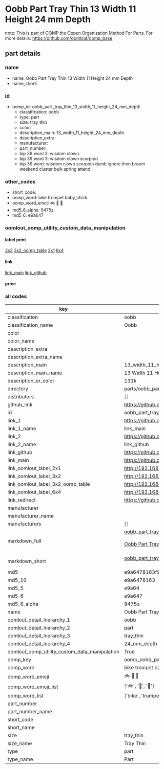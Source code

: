 # Oobb Part Tray Thin 13 Width 11 Height 24 mm Depth  

note: This is part of OOMP the Oopen Organization Method For Parts. For more details: https://github.com/oomlout/oomp_base

##  part details
  







### name
* name: Oobb Part Tray Thin 13 Width 11 Height 24 mm Depth
* name_short: 
### id
* oomp_id: oobb_part_tray_thin_13_width_11_height_24_mm_depth
  * classification: oobb
  * type: part
  * size: tray_thin
  * color: 
  * description_main: 13_width_11_height_24_mm_depth
  * description_extra: 
  * manufacturer: 
  * part_number: 
  * bip 39 word 2: wisdom clown
  * bip 39 word 3: wisdom clown scorpion
  * bip 39 word: wisdom clown scorpion dumb ignore then broom weekend cluster bulk spring attend

### other_codes
* short_code: 
* oomp_word: bike trumpet baby_chick
* oomp_word_emoji :bike: :trumpet: :baby_chick:
* md5_6_alpha: 9475z
* md5_6: e9a647






### oomlout_oomp_utility_custom_data_manipulation
#### label print
[3x2](http://192.168.1.245:1112/?label=oomp%209475z)
[3x2_oomp_table](http://192.168.1.108:1112/?label=oomp%209475z)
[2x1](http://192.168.1.242:1112/?label=oomp%209475z)
[6x4](http://192.168.1.55:1112/?label=oomp%209475z)    

#### link

[link_main](https://github.com/oomlout/oomlout_oomp_version_1_messy/tree/main/parts/oobb_part_tray_thin_13_width_11_height_24_mm_depth) [link_github](https://github.com/oomlout/oomlout_oomp_version_1_messy/tree/main/parts/oobb_part_tray_thin_13_width_11_height_24_mm_depth)                             

#### price







### all codes 
| key | value |  
| --- | --- |  
| classification | oobb |  
| classification_name | Oobb |  
| color |  |  
| color_name |  |  
| description_extra |  |  
| description_extra_name |  |  
| description_main | 13_width_11_height_24_mm_depth |  
| description_main_name | 13 Width 11 Height 24 mm Depth |  
| description_or_color | 131k |  
| directory | parts/oobb_part_tray_thin_13_width_11_height_24_mm_depth |  
| distributors | [] |  
| github_link | https://github.com/oomlout/oomlout_oomp_part_src/tree/main/parts/oobb_part_tray_thin_13_width_11_height_24_mm_depth |  
| id | oobb_part_tray_thin_13_width_11_height_24_mm_depth |  
| link_1 | https://github.com/oomlout/oomlout_oomp_version_1_messy/tree/main/parts/oobb_part_tray_thin_13_width_11_height_24_mm_depth |  
| link_1_name | link_main |  
| link_2 | https://github.com/oomlout/oomlout_oomp_version_1_messy/tree/main/parts/oobb_part_tray_thin_13_width_11_height_24_mm_depth |  
| link_2_name | link_github |  
| link_github | https://github.com/oomlout/oomlout_oomp_version_1_messy/tree/main/parts/oobb_part_tray_thin_13_width_11_height_24_mm_depth |  
| link_main | https://github.com/oomlout/oomlout_oomp_version_1_messy/tree/main/parts/oobb_part_tray_thin_13_width_11_height_24_mm_depth |  
| link_oomlout_label_2x1 | http://192.168.1.242:1112/?label=oomp%209475z |  
| link_oomlout_label_3x2 | http://192.168.1.245:1112/?label=oomp%209475z |  
| link_oomlout_label_3x2_oomp_table | http://192.168.1.108:1112/?label=oomp%209475z |  
| link_oomlout_label_6x4 | http://192.168.1.55:1112/?label=oomp%209475z |  
| link_redirect | https://github.com/oomlout/oomlout_oomp_version_1_messy/tree/main/parts/oobb_part_tray_thin_13_width_11_height_24_mm_depth |  
| manufacturer |  |  
| manufacturer_name |  |  
| manufacturers | [] |  
| markdown_full | [oobb_part_tray_thin_13_width_11_height_24_mm_depth](none)<br>[](none)<br>[Oobb Part Tray Thin 13 Width 11 Height 24 Mm Depth](none)<br><br> |  
| markdown_short | [oobb_part_tray_thin_13_width_11_height_24_mm_depth](none)<br><br> |  
| md5 | e9a6478163f9039b80b8643f824b07e2 |  
| md5_10 | e9a6478163 |  
| md5_5 | e9a64 |  
| md5_6 | e9a647 |  
| md5_6_alpha | 9475z |  
| name | Oobb Part Tray Thin 13 Width 11 Height 24 mm Depth |  
| oomlout_detail_hierarchy_1 | oobb |  
| oomlout_detail_hierarchy_2 | part |  
| oomlout_detail_hierarchy_3 | tray_thin |  
| oomlout_detail_hierarchy_4 | 24_mm_depth |  
| oomlout_oomp_utility_custom_data_manipulation | True |  
| oomp_key | oomp_oobb_part_tray_thin_13_width_11_height_24_mm_depth |  
| oomp_word | bike trumpet baby_chick |  
| oomp_word_emoji | :bike: :trumpet: :baby_chick: |  
| oomp_word_emoji_list | [':bike:', ':trumpet:', ':baby_chick:'] |  
| oomp_word_list | ['bike', 'trumpet', 'baby_chick'] |  
| part_number |  |  
| part_number_name |  |  
| short_code |  |  
| short_name |  |  
| size | tray_thin |  
| size_name | Tray Thin |  
| type | part |  
| type_name | Part |  
